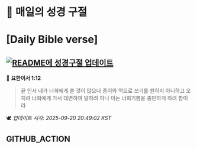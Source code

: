 # 🙏 매일의 성경 구절
# [Daily Bible verse]
## [![README에 성경구절 업데이트](https://github.com/DONGSUKA/first_test/actions/workflows/update-readme-bible.yml/badge.svg)](https://github.com/DONGSUKA/first_test/actions/workflows/update-readme-bible.yml)
<!-- START_BIBLE_VERSE -->
📖 **요한이서 1:12**
> 끝 인사 내가 너희에게 쓸 것이 많으나 종이와 먹으로 쓰기를 원하지 아니하고 오히려 너희에게 가서 대면하여 말하려 하니 이는 너희기쁨을 충만하게 하려 함이라

🕊️ _업데이트 시각: 2025-09-20 20:49:02 KST_
  <!-- END_BIBLE_VERSE -->
## GITHUB_ACTION
